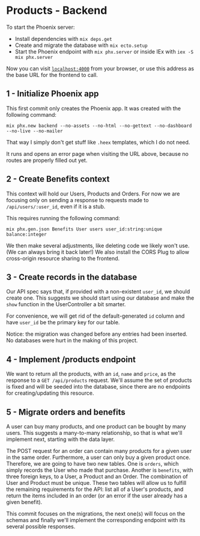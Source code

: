 # Products - Backend

To start the Phoenix server:

  * Install dependencies with `mix deps.get`
  * Create and migrate the database with `mix ecto.setup`
  * Start the Phoenix endpoint with `mix phx.server` or inside IEx with `iex -S mix phx.server`

Now you can visit [`localhost:4000`](http://localhost:4000) from your browser, or use this address as the base URL for the frontend to call.

## 1 - Initialize Phoenix app

This first commit only creates the Phoenix app. It was created with the following command:

`mix phx.new backend --no-assets --no-html --no-gettext --no-dashboard --no-live --no-mailer`

That way I simply don't get stuff like `.heex` templates, which I do not need.

It runs and opens an error page when visiting the URL above, because no routes are properly filled out yet.

## 2 - Create Benefits context

This context will hold our Users, Products and Orders. For now we are focusing only on sending a response to requests made to `/api/users/:user_id`, even if it is a stub.

This requires running the following command:

`mix phx.gen.json Benefits User users user_id:string:unique balance:integer`

We then make several adjustments, like deleting code we likely won't use. (We can always bring it back later!) We also install the CORS Plug to allow cross-origin resource sharing to the frontend.

## 3 - Create records in the database

Our API spec says that, if provided with a non-existent `user_id`, we should create one. This suggests we should start using our database and make the `show` function in the UserController a bit smarter.

For convenience, we will get rid of the default-generated `id` column and have `user_id` be the primary key for our table.

Notice: the migration was changed before any entries had been inserted. No databases were hurt in the making of this project.

## 4 - Implement /products endpoint

We want to return all the products, with an `id`, `name` and `price`, as the response to a `GET /api/products` request. We'll assume the set of products is fixed and will be seeded into the database, since there are no endpoints for creating/updating this resource.

## 5 - Migrate orders and benefits

A user can buy many products, and one product can be bought by many users. This suggests a many-to-many relationship, so that is what we'll implement next, starting with the data layer.

The POST request for an order can contain many products for a given user in the same order. Furthermore, a user can only buy a given product once. Therefore, we are going to have two new tables. One is `orders`, which simply records the User who made that purchase. Another is `benefits`, with three foreign keys, to a User, a Product and an Order. The combination of User and Product must be unique. These two tables will allow us to fulfill the remaining requirements for the API: list all of a User's products, and return the items included in an order (or an error if the user already has a given benefit).

This commit focuses on the migrations, the next one(s) will focus on the schemas and finally we'll implement the corresponding endpoint with its several possible responses.
